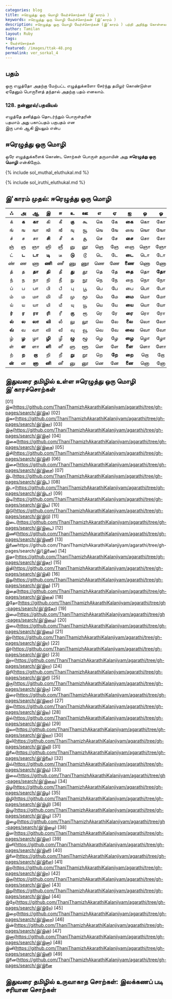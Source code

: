 ```yaml
---  
categories: blog  
title: ஈரெழுத்து ஒரு மொழி வேர்ச்சொற்கள் (இ'காரம் )
keywords: ஈரெழுத்து ஒரு மொழி வேர்ச்சொற்கள் (இ'காரம் )
description: ஈரெழுத்து ஒரு மொழி வேர்ச்சொற்கள் (இ'காரம் ) பற்றி அறிந்து கொள்ளலாம்.  
author: Tamilan  
layout: Ruby  
tags:  
- வேர்ச்சொற்கள்  
featured: /images/ttak-48.png  
permalink: ver_sorkal_4
---  
```


## பதம்  
ஒரு எழுத்தோ அதற்கு மேற்பட்ட எழுத்துக்களோ சேர்ந்து தமிழர் கொண்டுள்ள ஏதேனும் பொருளைத் தந்தால் அதற்கு பதம் எனலாம்.  
  

### 128. நன்னூல்/பதவியல்  
எழுத்தே தனித்தும் தொடர்ந்தும் பொருள்தரின்  
பதமாம் அது பகாப்பதம் பகுபதம் என  
இரு பால் ஆகி இயலும் என்ப  
  

## ஈரெழுத்து ஒரு மொழி  
ஒரே எழுத்துக்களைக் கொண்ட சொற்கள் பொருள் தருமாயின் அது **ஈரெழுத்து ஒரு மொழி** என்கிறோம்.  

{% include sol_muthal_eluthukal.md %}

{% include sol_iruthi_eluthukal.md %}

## இ'காரம் முதல்: ஈரெழுத்து ஒரு மொழி

ஃ|அ|ஆ|இ|ஈ|உ|ஊ|எ|ஏ|ஐ|ஒ|ஓ|ஔ
:-----:|:-----:|:-----:|:-----:|:-----:|:-----:|:-----:|:-----:|:-----:|:-----:|:-----:|:-----:|:-----:
க்|**க**|**கா**|கி|கீ|**கு**|கூ|கெ|கே|**கை**|கொ|கோ|கௌ
ங்|ங|ஙா|ஙி|ஙீ|ஙு|ஙூ|ஙெ|ஙே|ஙை|ஙொ|ஙோ|ஙௌ
ச்|ச|சா|**சி**|சீ|சு|சூ|செ|சே|**சை**|சொ|சோ|சௌ
ஞ்|ஞ|ஞா|ஞி|ஞீ|ஞு|ஞூ|ஞெ|ஞே|ஞை|ஞொ|ஞோ|ஞௌ
ட்|**ட**|**டா**|**டி**|டீ|**டு**|டூ|டெ|டே|**டை**|டொ|டோ|டௌ
ண்|ண|ணா|**ணி**|ணீ|ணு|ணூ|ணெ|ணே|**ணை**|ணொ|ணோ|ணௌ
த்|த|**தா**|**தி**|தீ|**து**|தூ|தெ|தே|**தை**|தொ|**தோ**|தௌ
ந்|ந|நா|நி|நீ|நு|நூ|நெ|நே|நை|நொ|நோ|நௌ
ப்|ப|பா|பி|பீ|பு|பூ|பெ|பே|பை|பொ|போ|பௌ
ம்|ம|மா|மி|மீ|மு|மூ|மெ|மே|**மை**|மொ|மோ|மௌ
ய்|ய|யா|யி|யீ|யு|யூ|யெ|யே|**யை**|யொ|யோ|யௌ
**ர்**|**ர**|**ரா**|**ரி**|ரீ|**ரு**|ரூ|ரெ|ரே|**ரை**|ரொ|ரோ|ரௌ
**ல்**|**ல**|**லா**|**லி**|லீ|லு|லூ|லெ|லே|**லை**|லொ|லோ|லௌ
**வ்**|வ|வா|வி|வீ|வு|வூ|வெ|வே|**வை**|வொ|வோ|வௌ
ழ்|**ழ**|ழா|**ழி**|ழீ|**ழு**|ழூ|ழெ|ழே|**ழை**|ழொ|ழோ|ழௌ
ள்|**ள**|ளா|**ளி**|ளீ|ளு|ளூ|ளெ|ளே|**ளை**|ளொ|ளோ|ளௌ
ற்|**ற**|**றா**|றி|றீ|**று**|றூ|றெ|**றே**|**றை**|றொ|றோ|றௌ
**ன்**|ன|**னா**|**னி**|னீ|னு|னூ|னெ|னே|**னை**|னொ|னோ|னௌ

## இதுவரை தமிழில் உள்ள ஈரெழுத்து ஒரு மொழி இ'காரச்சொற்கள்

[01] இக(https://github.com/ThaniThamizhAkarathiKalanjiyam/agarathi/tree/gh-pages/search/இ/இக)
[02] இகா(https://github.com/ThaniThamizhAkarathiKalanjiyam/agarathi/tree/gh-pages/search/இ/இகா)
[03] இகு(https://github.com/ThaniThamizhAkarathiKalanjiyam/agarathi/tree/gh-pages/search/இ/இகு)
[04] இகை(https://github.com/ThaniThamizhAkarathiKalanjiyam/agarathi/tree/gh-pages/search/இ/இகை)
[05] இசி(https://github.com/ThaniThamizhAkarathiKalanjiyam/agarathi/tree/gh-pages/search/இ/இசி)
[06] இசை(https://github.com/ThaniThamizhAkarathiKalanjiyam/agarathi/tree/gh-pages/search/இ/இசை)
[07] இட(https://github.com/ThaniThamizhAkarathiKalanjiyam/agarathi/tree/gh-pages/search/இ/இட)
[08] இடா(https://github.com/ThaniThamizhAkarathiKalanjiyam/agarathi/tree/gh-pages/search/இ/இடா)
[09] இடி(https://github.com/ThaniThamizhAkarathiKalanjiyam/agarathi/tree/gh-pages/search/இ/இடி)
[10] இடு(https://github.com/ThaniThamizhAkarathiKalanjiyam/agarathi/tree/gh-pages/search/இ/இடு)
[11] இடை(https://github.com/ThaniThamizhAkarathiKalanjiyam/agarathi/tree/gh-pages/search/இ/இடை)
[12] இணி(https://github.com/ThaniThamizhAkarathiKalanjiyam/agarathi/tree/gh-pages/search/இ/இணி)
[13] இணைhttps://github.com/ThaniThamizhAkarathiKalanjiyam/agarathi/tree/gh-pages/search/இ/(இணை)
[14] இதா(https://github.com/ThaniThamizhAkarathiKalanjiyam/agarathi/tree/gh-pages/search/இ/இதா)
[15] இதி(https://github.com/ThaniThamizhAkarathiKalanjiyam/agarathi/tree/gh-pages/search/இ/இதி)
[16] இது(https://github.com/ThaniThamizhAkarathiKalanjiyam/agarathi/tree/gh-pages/search/இ/இது)
[17] இதை(https://github.com/ThaniThamizhAkarathiKalanjiyam/agarathi/tree/gh-pages/search/இ/இதை)
[18] இதோ(https://github.com/ThaniThamizhAkarathiKalanjiyam/agarathi/tree/gh-pages/search/இ/இதோ)
[19] இமை(https://github.com/ThaniThamizhAkarathiKalanjiyam/agarathi/tree/gh-pages/search/இ/இமை)
[20] இயை(https://github.com/ThaniThamizhAkarathiKalanjiyam/agarathi/tree/gh-pages/search/இ/இயை)
[21] இர(https://github.com/ThaniThamizhAkarathiKalanjiyam/agarathi/tree/gh-pages/search/இ/இர)
[22] இர்(https://github.com/ThaniThamizhAkarathiKalanjiyam/agarathi/tree/gh-pages/search/இ/இர்)
[23] இரா(https://github.com/ThaniThamizhAkarathiKalanjiyam/agarathi/tree/gh-pages/search/இ/இரா)
[24] இரி(https://github.com/ThaniThamizhAkarathiKalanjiyam/agarathi/tree/gh-pages/search/இ/இரி)
[25] இரு(https://github.com/ThaniThamizhAkarathiKalanjiyam/agarathi/tree/gh-pages/search/இ/இரு)
[26] இரை(https://github.com/ThaniThamizhAkarathiKalanjiyam/agarathi/tree/gh-pages/search/இ/இரை)
[27] இல(https://github.com/ThaniThamizhAkarathiKalanjiyam/agarathi/tree/gh-pages/search/இ/இல)
[28] இல்(https://github.com/ThaniThamizhAkarathiKalanjiyam/agarathi/tree/gh-pages/search/இ/இல்)
[29] இலா(https://github.com/ThaniThamizhAkarathiKalanjiyam/agarathi/tree/gh-pages/search/இ/இலா)
[30] இலி(https://github.com/ThaniThamizhAkarathiKalanjiyam/agarathi/tree/gh-pages/search/இ/இலி)
[31] இலை(https://github.com/ThaniThamizhAkarathiKalanjiyam/agarathi/tree/gh-pages/search/இ/இலை)
[32] இவ்(https://github.com/ThaniThamizhAkarathiKalanjiyam/agarathi/tree/gh-pages/search/இ/இவ்)
[33] இவை(https://github.com/ThaniThamizhAkarathiKalanjiyam/agarathi/tree/gh-pages/search/இ/இவை)
[34] இழ(https://github.com/ThaniThamizhAkarathiKalanjiyam/agarathi/tree/gh-pages/search/இ/இழ)
[35] இழி(https://github.com/ThaniThamizhAkarathiKalanjiyam/agarathi/tree/gh-pages/search/இ/இழி)
[36] இழு(https://github.com/ThaniThamizhAkarathiKalanjiyam/agarathi/tree/gh-pages/search/இ/இழு)
[37] இழை(https://github.com/ThaniThamizhAkarathiKalanjiyam/agarathi/tree/gh-pages/search/இ/இழை)
[38] இள(https://github.com/ThaniThamizhAkarathiKalanjiyam/agarathi/tree/gh-pages/search/இ/இள)
[39] இளி(https://github.com/ThaniThamizhAkarathiKalanjiyam/agarathi/tree/gh-pages/search/இ/இளி)
[40] இளை(https://github.com/ThaniThamizhAkarathiKalanjiyam/agarathi/tree/gh-pages/search/இ/இளை)
[41] இற(https://github.com/ThaniThamizhAkarathiKalanjiyam/agarathi/tree/gh-pages/search/இ/இற)
[42] இறா(https://github.com/ThaniThamizhAkarathiKalanjiyam/agarathi/tree/gh-pages/search/இ/இறா)
[43] இறு(https://github.com/ThaniThamizhAkarathiKalanjiyam/agarathi/tree/gh-pages/search/இ/இறு)
[44] இறே(https://github.com/ThaniThamizhAkarathiKalanjiyam/agarathi/tree/gh-pages/search/இ/இறே)
[45] இறை(https://github.com/ThaniThamizhAkarathiKalanjiyam/agarathi/tree/gh-pages/search/இ/இறை)
[46] இன்(https://github.com/ThaniThamizhAkarathiKalanjiyam/agarathi/tree/gh-pages/search/இ/இன்)
[47] இனா(https://github.com/ThaniThamizhAkarathiKalanjiyam/agarathi/tree/gh-pages/search/இ/இனா)
[48] இனி(https://github.com/ThaniThamizhAkarathiKalanjiyam/agarathi/tree/gh-pages/search/இ/இனி)
[49] இனை(https://github.com/ThaniThamizhAkarathiKalanjiyam/agarathi/tree/gh-pages/search/இ/இனை
    
##  இதுவரை தமிழில் உருவாகாத சொற்கள்: இலக்கணப் படி சரியான சொற்கள்
    
